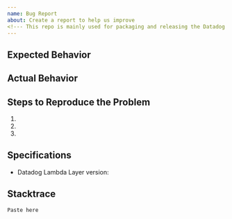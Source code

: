 ```yaml
---
name: Bug Report
about: Create a report to help us improve
<!--- This repo is mainly used for packaging and releasing the Datadog AWS Lambda layers for [dd-trace-dotnet](https://github.com/DataDog/dd-trace-dotnet). Therefore, the issues and feature requests here would focus on the usage of the AWS Lambda layers. For other tracing issues or feature requests, please use [dd-trace-dotnet](https://github.com/DataDog/dd-trace-dotnet).--->
---
```



## Expected Behavior


## Actual Behavior


## Steps to Reproduce the Problem

  1.
  1.
  1.

## Specifications

  - Datadog Lambda Layer version:

## Stacktrace

  ```
  Paste here
  ```
